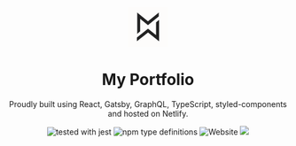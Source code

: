 <p align="center">
  <img src="src/images/icon-72x72.png" height="72" width="72" />
</p>

<h1 align="center">
  My Portfolio
</h1>
<p align="center">
  Proudly built using React, Gatsby, GraphQL, TypeScript, styled-components and hosted on Netlify.
</p>

<p align="center">
  <img alt="tested with jest" src="https://img.shields.io/badge/tested_with-jest-99424f.svg" />
  <img alt="npm type definitions" src="https://img.shields.io/npm/types/typescript" />
  <img alt="Website" src="https://img.shields.io/website?down_message=portfolio%20is%20down&up_message=portfolio%20is%20up&url=https%3A%2F%2Fwww.michaelwhittet.co.uk%2F" />
  <a href="https://app.netlify.com/sites/romantic-thompson-461e61/deploys">
    <img src="https://api.netlify.com/api/v1/badges/1d43b7a7-9f5e-41f4-b323-de48d0268e1a/deploy-status" />
  </a>
</p>
